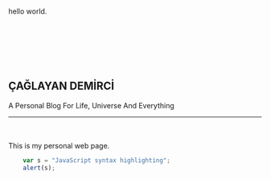 <br><p3>hello world.</p3>
<html>
	<head>
		<meta http-equiv="Content-Type" content="text/html; charset=UTF-8"/>
		<link rel="stylesheet" type="text/css" href="RMStyle.css">
		<title>Ana Sayfa</title>
	</head>
	<br><br><br><br><br>
</html>
  
  
  
  
## ÇAĞLAYAN DEMİRCİ
<p2>A Personal Blog For Life, Universe And Everything</p2>	
<hr>
<br><br>	
This is my personal web page.

```javascript
	var s = "JavaScript syntax highlighting";
	alert(s);
```


